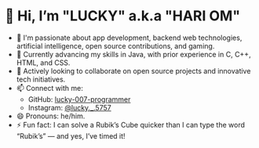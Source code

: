 # 👋 Hi, I’m "LUCKY" a.k.a "HARI OM"

- 👀 I'm passionate about app development, backend web technologies, artificial intelligence, open source contributions, and gaming. 
- 🌱 Currently advancing my skills in Java, with prior experience in C, C++, HTML, and CSS.  
- 💞️ Actively looking to collaborate on open source projects and innovative tech initiatives.  
- 📫 Connect with me:  
  - GitHub: [lucky-007-programmer](https://github.com/lucky-007-programmer)  
  - Instagram: [@lucky._.5757](https://instagram.com/lucky._.5757)  
- 😄 Pronouns: he/him.  
- ⚡ Fun fact: I can solve a Rubik’s Cube quicker than I can type the word “Rubik’s” — and yes, I’ve timed it!  
